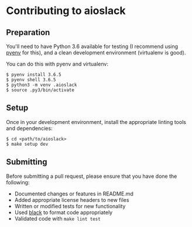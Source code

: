 # Contributing to aioslack

## Preparation

You'll need to have Python 3.6 available for testing
(I recommend using [pyenv][] for this), and a clean
development environment (virtualenv is good).

You can do this with pyenv and virtualenv:

    $ pyenv install 3.6.5
    $ pyenv shell 3.6.5
    $ python3 -m venv .aioslack
    $ source .py3/bin/activate


## Setup

Once in your development environment, install the
appropriate linting tools and dependencies:

    $ cd <path/to/aioslack>
    $ make setup dev


## Submitting

Before submitting a pull request, please ensure
that you have done the following:

* Documented changes or features in README.md
* Added appropriate license headers to new files
* Written or modified tests for new functionality
* Used [black][] to format code appropriately
* Validated code with `make lint test`

[black]: https://github.com/ambv/black
[pyenv]: https://github.com/pyenv/pyenv
